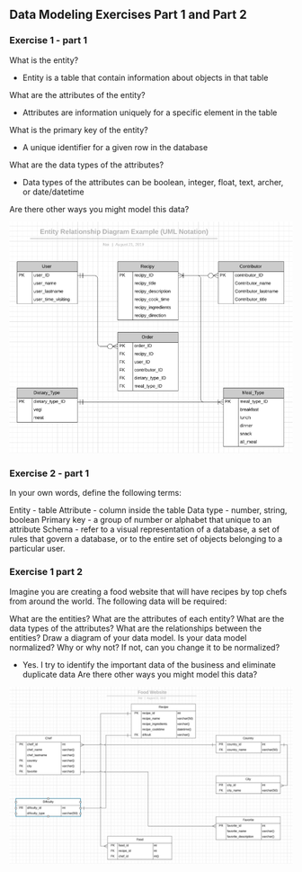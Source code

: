 ## Data Modeling Exercises Part 1 and Part 2

### Exercise 1 - part 1

What is the entity?
- Entity is a table that contain information about objects in that table

What are the attributes of the entity?
- Attributes are information uniquely for a specific element in the table

What is the primary key of the entity?
- A unique identifier for a given row in the database

What are the data types of the attributes?
- Data types of the attributes can be boolean, integer, float, text, archer, or date/datetime 

Are there other ways you might model this data?

![data modeling diagram part 1](https://github.com/Noi-Git/techtonica-assignments/blob/master/images/data-modeling-part-1.png)



### Exercise 2 - part 1

In your own words, define the following terms:

Entity - table
Attribute - column inside the table
Data type - number, string, boolean
Primary key - a group of number or alphabet that unique to an attribute
Schema - refer to a visual representation of a database, a set of rules that govern a database, or to the entire set of objects belonging to a particular user.


### Exercise 1 part 2
Imagine you are creating a food website that will have recipes by top chefs from around the world. The following data will be required:

What are the entities?
What are the attributes of each entity?
What are the data types of the attributes?
What are the relationships between the entities?
Draw a diagram of your data model.
Is your data model normalized? Why or why not? If not, can you change it to be normalized?
- Yes. I try to identify the important data of the business and eliminate duplicate data
Are there other ways you might model this data?

![data modeling diagram part 2](https://github.com/Noi-Git/techtonica-assignments/blob/master/images/data_modeling_part_2.png)